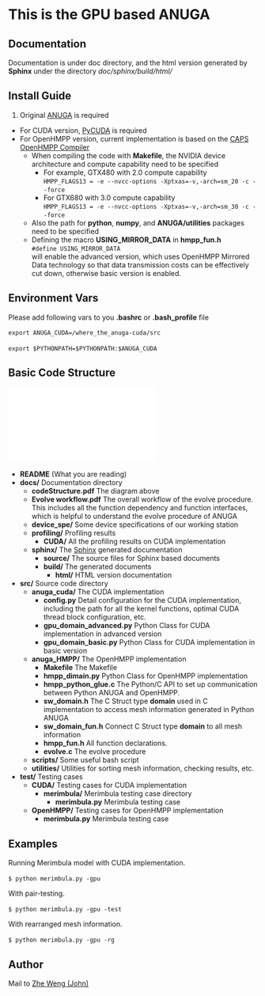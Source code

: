 This is the GPU based ANUGA 
===========================



Documentation
-------------

Documentation is under doc directory, and the html version generated by **Sphinx** under the directory *doc/sphinx/build/html/*





Install Guide
-------------

1. Original [ANUGA](anuga.anu.edu.au) is required
- For CUDA version, [PyCUDA](documen.tician.de/pycuda) is required
- For OpenHMPP version, current implementation is based on the [CAPS OpenHMPP Compiler](www.caps-entreprise.com)
	* When compiling the code with **Makefile**, the NVIDIA device architecture and compute capability need to be specified
		* For example, GTX480 with 2.0 compute capability </br>
		```HMPP_FLAGS13 = -e --nvcc-options -Xptxas=-v,-arch=sm_20 -c --force```
		* For GTX680 with 3.0 compute capability </br>
		```HMPP_FLAGS13 = -e --nvcc-options -Xptxas=-v,-arch=sm_30 -c --force```
	* Also the path for **python**, **numpy**, and **ANUGA/utilities** packages need to be specified
	* Defining the macro **USING_MIRROR_DATA** in **hmpp_fun.h** </br>
	```#define USING_MIRROR_DATA```
	</br>will enable the advanced version, which uses OpenHMPP Mirrored Data technology so that data transmission costs can be effectively cut down, otherwise basic version is enabled.





Environment Vars
----------------

Please add following vars to you **.bashrc** or **.bash_profile** file

```
export ANUGA_CUDA=/where_the_anuga-cuda/src

export $PYTHONPATH=$PYTHONPATH:$ANUGA_CUDA
```



Basic Code Structure
--------------------

![Code Structure](docs/codeStructure.pdf "anuga-cuda code structure")

* **README** (What you are reading)
* **docs/** Documentation directory
	* **codeStructure.pdf** The diagram above 
	* **Evolve workflow.pdf** The overall workflow of the evolve procedure. This includes all the function dependency and function interfaces, which is helpful to understand the evolve procedure of ANUGA
	* **device_spe/** Some device specifications of our working station
	* **profiling/** Profiling results
		* **CUDA/** All the profiling results on CUDA implementation
	* **sphinx/** The [Sphinx](http://sphinx-doc.org/) generated documentation
		* **source/** The source files for Sphinx based documents
		* **build/** The generated documents
			* **html/** HTML version documentation
* **src/** Source code directory
	* **anuga_cuda/** The CUDA implementation
		* **config.py** Detail configuration for the CUDA implementation, including the path for all the kernel functions, optimal CUDA thread block configuration, etc. 
		* **gpu_domain_advanced.py** Python Class for CUDA implementation in advanced version
		* **gpu_domain_basic.py** Python Class for CUDA implementation in basic version
	* **anuga_HMPP/** The OpenHMPP implementation
		* **Makefile** The Makefile 
		* **hmpp_dimain.py** Python Class for OpenHMPP implementation
		* **hmpp_python_glue.c** The Python/C API to set up communication between Python ANUGA and OpenHMPP.
		* **sw_domain.h** The C Struct type **domain** used in C implementation to access mesh information generated in Python ANUGA
		* **sw_domain_fun.h** Connect C Struct type **domain** to all mesh information
		* **hmpp_fun.h** All function declarations. 
		* **evolve.c** The evolve procedure
	* **scripts/** Some useful bash script
	* **utilities/** Utilities for sorting mesh information, checking results, etc.
* **test/** Testing cases
	* **CUDA/** Testing cases for CUDA implementation
		* **merimbula/** Merimbula testing case directory
			* **merimbula.py** Merimbula testing case
	* **OpenHMPP/** Testing cases for OpenHMPP implementation
		* **merimbula.py** Merimbula testing case	


Examples
--------

Running Merimbula model with CUDA implementation.

```$ python merimbula.py -gpu```

With pair-testing.

```$ python merimbula.py -gpu -test```

With rearranged mesh information.

```$ python merimbula.py -gpu -rg```



Author
------

Mail to [Zhe Weng (John)](wengcsyz@gmail.com)

